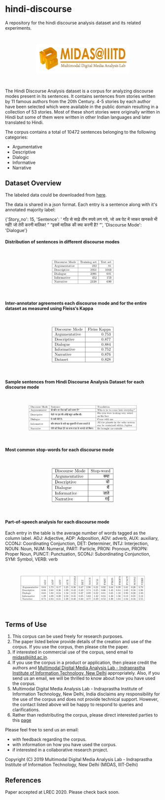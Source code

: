 # hindi-discourse
A repository for the hindi discourse analysis dataset and its related experiments.

<br>
<p align="center">
  <img src="MIDAS-logo.jpg" alt="MIDAS lab at IIIT-Delhi"  width="60%"/>
  <br>
</p>
<br>

The Hindi Discourse Analysis dataset is a corpus for analyzing discourse modes present in its sentences. It contains sentences from stories written by 11 famous authors from the 20th Century. 4-5 stories by each author have been selected which were available in the public domain resulting in a collection of 53 stories. Most of these short stories were originally written in Hindi but some of them were written in other Indian languages and later translated to Hindi.

The corpus contains a total of 10472 sentences belonging to the following categories:
- Argumentative
- Descriptive
- Dialogic
- Informative
- Narrative

## Dataset Overview

The labeled data could be downloaded from [here](https://github.com/midas-research/hindi-discourse/blob/master/discourse_dataset.json).

The data is shared in a json format. Each entry is a sentence along with it's annotated majority label:

{'Story_no': 15, 'Sentence': ' गाँठ से साढ़े तीन रुपये लग गये, जो अब पेट में जाकर खनकते भी नहीं! जो तेरी करनी मालिक! ” “इसमें मालिक की क्या करनी है? ”', 'Discourse Mode': 'Dialogue'}


#### Distribution of sentences in different discourse modes

<br>
<p align="center">
  <img src="train-test-distribution.png" alt="MIDAS lab at IIIT-Delhi"  width="40%"/>
  <br>
</p>
<br>

#### Inter-annotator agreements each discourse mode and for the entire dataset as measured using Fleiss‘s Kappa

<br>
<p align="center">
  <img src="inter-annotator-score.png" alt="MIDAS lab at IIIT-Delhi"  width="40%"/>
  <br>
</p>
<br>

#### Sample sentences from Hindi Discourse Analysis Dataset for each discourse mode

<br>
<p align="center">
  <img src="discourse-examples.png" alt="MIDAS lab at IIIT-Delhi"  width="70%"/>
  <br>
</p>
<br>

#### Most common stop-words for each discourse mode

<br>
<p align="center">
  <img src="most-common-stopwords.png" alt="MIDAS lab at IIIT-Delhi"  width="40%"/>
  <br>
</p>
<br>

#### Part-of-speech analysis for each discourse mode

Each entry in the table is the average number of words tagged as the column label. ADJ: Adjective, ADP: Adposition, ADV: adverb, AUX: auxiliary, CCONJ: Coordinating Conjunction, DET: Determiner, INTJ: Interjection, NOUN: Noun, NUM: Numeral, PART: Particle, PRON: Pronoun, PROPN: Proper Noun, PUNCT: Punctuation, SCONJ: Subordinating Conjunction, SYM: Symbol, VERB: verb

<br>
<p align="center">
  <img src="pos-analysis.png" alt="MIDAS lab at IIIT-Delhi"  width="80%"/>
  <br>
</p>
<br>

## Terms of Use

1. This corpus can be used freely for research purposes.
2. The paper listed below provide details of the creation and use of the corpus. If you use the corpus, then please cite the     paper.
3. If interested in commercial use of the corpus, send email to midas@iiitd.ac.in.
4. If you use the corpus in a product or application, then please credit the authors and [Multimodal Digital Media Analysis Lab - Indraprastha Institute of Information Technology, New Delhi](http://midas.iiitd.edu.in) appropriately. Also, if you send us an email, we will be thrilled to know about how you have used the corpus.
5. Multimodal Digital Media Analysis Lab - Indraprastha Institute of Information Technology, New Delhi, India disclaims any responsibility for the use of the corpus and does not provide technical support. However, the contact listed above will be happy to respond to queries and clarifications.
6. Rather than redistributing the corpus, please direct interested parties to this [page](https://github.com/midas-research/hindi-discourse)

Please feel free to send us an email:
- with feedback regarding the corpus.
- with information on how you have used the corpus.
- if interested in a collaborative research project.

Copyright (C) 2019 Multimodal Digital Media Analysis Lab - Indraprastha Institute of Information Technology, New Delhi (MIDAS, IIIT-Delhi)

## References
Paper accepted at LREC 2020. Please check back soon.


```

```
